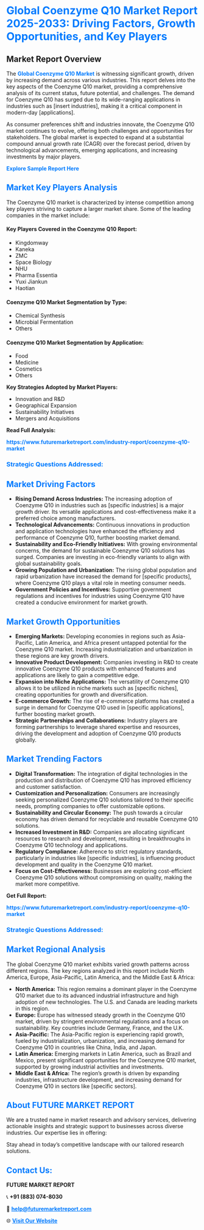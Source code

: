<h1 style="color: #007BFF;">Global Coenzyme Q10 Market Report 2025-2033: Driving Factors, Growth Opportunities, and Key Players</h1>

<section id="overview">
<h2>Market Report Overview</h2>
<p>The <a href="https://www.futuremarketreport.com/industry-report/coenzyme-q10-market" style="color: #007BFF; text-decoration: none;"><strong>Global Coenzyme Q10 Market</strong></a> is witnessing significant growth, driven by increasing demand across various industries. This report delves into the key aspects of the Coenzyme Q10 market, providing a comprehensive analysis of its current status, future potential, and challenges. The demand for Coenzyme Q10 has surged due to its wide-ranging applications in industries such as [insert industries], making it a critical component in modern-day [applications].</p>
<p>As consumer preferences shift and industries innovate, the Coenzyme Q10 market continues to evolve, offering both challenges and opportunities for stakeholders. The global market is expected to expand at a substantial compound annual growth rate (CAGR) over the forecast period, driven by technological advancements, emerging applications, and increasing investments by major players.</p>
</section>

<section id="overview">
<p><a href="https://www.futuremarketreport.com/request-sample/reportId=62646" style="color: #007BFF; text-decoration: none;"><strong>Explore Sample Report Here</strong></a></p>
</section>

<section id="key-players">
<h2 style="color: #007BFF;">Market Key Players Analysis</h2>
<p>The Coenzyme Q10 market is characterized by intense competition among key players striving to capture a larger market share. Some of the leading companies in the market include:</p>
<h4>Key Players Covered in the Coenzyme Q10 Report:</h4>
<ul><li>Kingdomway</li><li>Kaneka</li><li>ZMC</li><li>Space Biology</li><li>NHU</li><li>Pharma Essentia</li><li>Yuxi Jiankun</li><li>Haotian</li></ul>
<h4>Coenzyme Q10 Market Segmentation by Type:</h4>
<ul><li>Chemical Synthesis</li><li>Microbial Fermentation</li><li>Others</li></ul>

<h4>Coenzyme Q10 Market Segmentation by Application:</h4>
<ul><li>Food</li><li>Medicine</li><li>Cosmetics</li><li>Others</li></ul>
<p><strong>Key Strategies Adopted by Market Players:</strong></p>
<ul>
<li>Innovation and R&D</li>
<li>Geographical Expansion</li>
<li>Sustainability Initiatives</li>
<li>Mergers and Acquisitions</li>
</ul>
</section>

<section>
<p><strong>Read Full Analysis: </strong></p><a href="https://www.futuremarketreport.com/industry-report/coenzyme-q10-market" style="color: #007BFF; text-decoration: none;"><strong>https://www.futuremarketreport.com/industry-report/coenzyme-q10-market</strong></a>
<h3 style="color: #007BFF;">Strategic Questions Addressed:</h3>
</section>

<section id="driving-factors">
<h2 style="color: #007BFF;">Market Driving Factors</h2>
<ul>
<li><strong>Rising Demand Across Industries:</strong> The increasing adoption of Coenzyme Q10 in industries such as [specific industries] is a major growth driver. Its versatile applications and cost-effectiveness make it a preferred choice among manufacturers.</li>
<li><strong>Technological Advancements:</strong> Continuous innovations in production and application technologies have enhanced the efficiency and performance of Coenzyme Q10, further boosting market demand.</li>
<li><strong>Sustainability and Eco-Friendly Initiatives:</strong> With growing environmental concerns, the demand for sustainable Coenzyme Q10 solutions has surged. Companies are investing in eco-friendly variants to align with global sustainability goals.</li>
<li><strong>Growing Population and Urbanization:</strong> The rising global population and rapid urbanization have increased the demand for [specific products], where Coenzyme Q10 plays a vital role in meeting consumer needs.</li>
<li><strong>Government Policies and Incentives:</strong> Supportive government regulations and incentives for industries using Coenzyme Q10 have created a conducive environment for market growth.</li>
</ul>
</section>

<section id="growth-opportunities">
<h2 style="color: #007BFF;">Market Growth Opportunities</h2>
<ul>
<li><strong>Emerging Markets:</strong> Developing economies in regions such as Asia-Pacific, Latin America, and Africa present untapped potential for the Coenzyme Q10 market. Increasing industrialization and urbanization in these regions are key growth drivers.</li>
<li><strong>Innovative Product Development:</strong> Companies investing in R&D to create innovative Coenzyme Q10 products with enhanced features and applications are likely to gain a competitive edge.</li>
<li><strong>Expansion into Niche Applications:</strong> The versatility of Coenzyme Q10 allows it to be utilized in niche markets such as [specific niches], creating opportunities for growth and diversification.</li>
<li><strong>E-commerce Growth:</strong> The rise of e-commerce platforms has created a surge in demand for Coenzyme Q10 used in [specific applications], further boosting market growth.</li>
<li><strong>Strategic Partnerships and Collaborations:</strong> Industry players are forming partnerships to leverage shared expertise and resources, driving the development and adoption of Coenzyme Q10 products globally.</li>
</ul>
</section>

<section id="trending-factors">
<h2 style="color: #007BFF;">Market Trending Factors</h2>
<ul>
<li><strong>Digital Transformation:</strong> The integration of digital technologies in the production and distribution of Coenzyme Q10 has improved efficiency and customer satisfaction.</li>
<li><strong>Customization and Personalization:</strong> Consumers are increasingly seeking personalized Coenzyme Q10 solutions tailored to their specific needs, prompting companies to offer customizable options.</li>
<li><strong>Sustainability and Circular Economy:</strong> The push towards a circular economy has driven demand for recyclable and reusable Coenzyme Q10 solutions.</li>
<li><strong>Increased Investment in R&D:</strong> Companies are allocating significant resources to research and development, resulting in breakthroughs in Coenzyme Q10 technology and applications.</li>
<li><strong>Regulatory Compliance:</strong> Adherence to strict regulatory standards, particularly in industries like [specific industries], is influencing product development and quality in the Coenzyme Q10 market.</li>
<li><strong>Focus on Cost-Effectiveness:</strong> Businesses are exploring cost-efficient Coenzyme Q10 solutions without compromising on quality, making the market more competitive.</li>
</ul>
</section>

<section>
<p><strong>Get Full Report: </strong></p><a href="https://www.futuremarketreport.com/industry-report/coenzyme-q10-market" style="color: #007BFF; text-decoration: none;"><strong>https://www.futuremarketreport.com/industry-report/coenzyme-q10-market</strong></a>
<h3 style="color: #007BFF;">Strategic Questions Addressed:</h3>
</section>


<section id="regional-analysis">
<h2 style="color: #007BFF;">Market Regional Analysis</h2>
<p>The global Coenzyme Q10 market exhibits varied growth patterns across different regions. The key regions analyzed in this report include North America, Europe, Asia-Pacific, Latin America, and the Middle East & Africa:</p>
<ul>
<li><strong>North America:</strong> This region remains a dominant player in the Coenzyme Q10 market due to its advanced industrial infrastructure and high adoption of new technologies. The U.S. and Canada are leading markets in this region.</li>
<li><strong>Europe:</strong> Europe has witnessed steady growth in the Coenzyme Q10 market, driven by stringent environmental regulations and a focus on sustainability. Key countries include Germany, France, and the U.K.</li>
<li><strong>Asia-Pacific:</strong> The Asia-Pacific region is experiencing rapid growth, fueled by industrialization, urbanization, and increasing demand for Coenzyme Q10 in countries like China, India, and Japan.</li>
<li><strong>Latin America:</strong> Emerging markets in Latin America, such as Brazil and Mexico, present significant opportunities for the Coenzyme Q10 market, supported by growing industrial activities and investments.</li>
<li><strong>Middle East & Africa:</strong> The region’s growth is driven by expanding industries, infrastructure development, and increasing demand for Coenzyme Q10 in sectors like [specific sectors].</li>
</ul>
</section>

<footer>
<h2 style="color: #007BFF;">About FUTURE MARKET REPORT</h2>
<p>We are a trusted name in market research and advisory services, delivering actionable insights and strategic support to businesses across diverse industries. Our expertise lies in offering:</p>

<p>Stay ahead in today’s competitive landscape with our tailored research solutions.</p>

<h2 style="color: #007BFF;">Contact Us:</h2>
<p><strong>FUTURE MARKET REPORT</strong></p>
<p>📞 <strong>+91 (883) 074-8030</strong></p>
<p>📧 <strong><a href="mailto:help@futuremarketreport.com" style="color: #007BFF;">help@futuremarketreport.com</a></strong></p>
<p>🌐 <strong><a href="https://www.futuremarketreport.com/" style="color: #007BFF;">Visit Our Website</a></strong></p>
</footer>